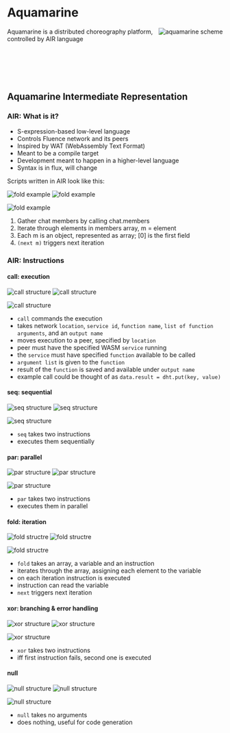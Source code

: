 # Aquamarine

<p width="100%">
<img alt="aquamarine scheme" align="right" src="images/aquamarine.png" style="max-height:550px"/>
</p>

Aquamarine is a distributed choreography platform, controlled by AIR language
<br/><br/><br/><br/><br/><br/>

## Aquamarine Intermediate Representation

### AIR: What is it?

- S-expression-based low-level language
- Controls Fluence network and its peers
- Inspired by WAT (WebAssembly Text Format)
- Meant to be a compile target
- Development meant to happen in a higher-level language
- Syntax is in flux, will change

Scripts written in AIR look like this:

<img alt="fold example" src="images/fold_example.png" style="max-height:200px"/>
<img alt="fold example" src="images/fold_example.png" style="max-height:300px"/>

![fold example](images/fold_example.png)
1. Gather chat members by calling chat.members
2. Iterate through elements in members array, m = element
3. Each m is an object, represented as array; [0] is the first field
4. `(next m)` triggers next iteration

### AIR: Instructions
#### call: execution
<img alt="call structure" src="images/call_data.png" style="max-height:200px"/>
<img alt="call structure" src="images/call_data.png" style="max-height:300px"/>

![call structure](images/call_data.png)
- `call` commands the execution
- takes network `location`, `service id`, `function name`, `list of function arguments`, and an `output name`
- moves execution to a peer, specified by `location`
- peer must have the specified WASM `service` running
- the `service` must have specified `function` available to be called
- `argument list` is given to the `function`
- result of the `function` is saved and available under `output name`
- example call could be thought of as `data.result = dht.put(key, value)`

#### seq: sequential
<img alt="seq structure" src="images/seq.png" style="max-height:200px"/>
<img alt="seq structure" src="images/seq.png" style="max-height:300px"/>

![seq structure](images/seq.png)
- `seq` takes two instructions
- executes them sequentially

#### par: parallel
<img alt="par structure" src="images/par.png" style="max-height:200px"/>
<img alt="par structure" src="images/par.png" style="max-height:300px"/>

![par structure](images/par.png)
- `par` takes two instructions
- executes them in parallel

#### fold: iteration
<img alt="fold structre" src="images/fold.png" style="max-height:200px"/>
<img alt="fold structre" src="images/fold.png" style="max-height:300px"/>

![fold structre](images/fold.png)
- `fold` takes an array, a variable and an instruction
- iterates through the array, assigning each element to the variable
- on each iteration instruction is executed
- instruction can read the variable
- `next` triggers next iteration

#### xor: branching & error handling
<img alt="xor structure" src="images/xor.png" style="max-height:200px"/>
<img alt="xor structure" src="images/xor.png" style="max-height:300px"/>

![xor structure](images/xor.png)
- `xor` takes two instructions
- iff first instruction fails, second one is executed

#### null
<img alt="null structure" src="images/null.png" style="max-height:200px"/>
<img alt="null structure" src="images/null.png" style="max-height:300px"/>

![null structure](images/null.png)

- `null` takes no arguments
- does nothing, useful for code generation

